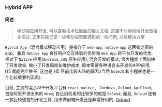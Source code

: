 ### Hybrid APP

#### 简述

>  移动端应用开发, 可以查看技术栈里面的相关文档, 这里不对移动端开发做相关描述, 这里只是记录一些移动端里面遇到的一些问题, 以及解决方案

`Hybrid App`（混合模式移动应用）是指介于 ` web-app `, ` native-app ` 这两者之间的 app，兼具 ` Native App ` 良好用户交互体验的优势和 ` Web App ` 跨平台开发的优势,
相对于 ` Native ` 应用(` Android `, ` iOS ` 原生应用), 混合开发的模式, 很大程度上面加快了开发效率, 缩小了开发周期和维护成本, 原本需要多种语言去开发的APP应用,
H5 就能完全胜任; 这也是 H5 目前比较火热的原因;(当然 ` NodeJS ` 和小程序也是一个比较重要的因素);

目前, 主流的混合APP开发平台有 ` react-native ` , ` Cordova` , ` Dcloud `, `ApiCloud`, 包括阿里开源出来的 `Weex`; 自己目前用的比较多的就是 `Dcloud`;
而且, `Dcloud` 还有一款比较便捷的开发工具, 用来做前端开发还是非常好用的; [Dcloud](https://dcloud.io/)

